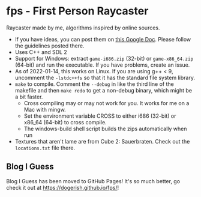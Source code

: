 # fps - First Person Raycaster
Raycaster made by me, algorithms inspired by online sources.

* If you have ideas, you can post them on [this Google Doc](https://docs.google.com/document/d/1FT-uGfJ4u9irJ9EBzfeAzoy5IvE1mD8UnRtnMjZ8P5U/edit?usp=sharing). Please follow the guidelines posted there.
* Uses C++ and SDL 2
* Support for Windows: extract `game-i686.zip` (32-bit) or `game-x86_64.zip` (64-bit) and run the executable. If you have problems, create an issue.
* As of 2022-01-14, this works on Linux. If you are using g++ < 9, uncomment the `-lstdc++fs` so that it has the standard file system library.
* `make` to compile. Comment the `--debug` in like the third line of the makefile and then `make redo` to get a non-debug binary, which might be a bit faster.
	* Cross compiling may or may not work for you. It works for me on a Mac with mingw.
	* Set the environment variable CROSS to either i686 (32-bit) or x86\_64 (64-bit) to cross compile.
	* The windows-build shell script builds the zips automatically when run
* Textures that aren't lame are from Cube 2: Sauerbraten. Check out the `locations.txt` file there.

## Blog I Guess
Blog I Guess has been moved to GitHub Pages! It's so much better, go check it 
out at <https://dogerish.github.io/fps/>!
